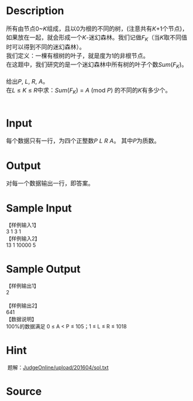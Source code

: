
# Description

<div class="content"><div><span style="font-size: medium">所有由节点0~<i>K</i>组成，且以0为根的不同的树，(注意共有<i>K</i>+1个节点)，如果放在一起，就会形成一个<i>K</i>-迷幻森林。我们记做<i>F<sub>K</sub></i>（当<i>K</i>取不同值时可以得到不同的迷幻森林）。</span></div>
<div><span style="font-size: medium">我们定义：一棵有根树的叶子，就是度为1的非根节点。</span></div>
<div><span style="font-size: medium">在这题中，我们研究的是一个迷幻森林中所有树的叶子个数<i>Sum</i>(<i>F<sub>K</sub></i>)。</span></div>
<div><span style="font-size: medium"> </span></div>
<div><span style="font-size: medium">给出<i>P</i>, <i>L</i>, <i>R</i>, <i>A</i>。</span></div>
<div><span style="font-size: medium">在<i>L </i>≤ <i>K </i>≤ <i>R</i>中求：<i>Sum</i>(<i>F<sub>K</sub></i>) = <i>A </i>(mod <i>P</i>) 的不同的<i>K</i>有多少个。</span></div>
<div><span style="font-size: medium"> </span></div></div>

# Input

<div class="content"><div><span style="font-size: medium">每个数据只有一行，为四个正整数<i>P</i> <i>L</i> <i>R</i> <i>A</i>。 其中<i>P</i>为质数。</span></div></div>

# Output

<div class="content"><div><span style="font-size: medium">对每一个数据输出一行，即答案。</span></div></div>

# Sample Input

<div class="content"><span class="sampledata">【样例输入1】<br/>
3 1 3 1<br/>
【样例输入2】<br/>
13 1 10000 5<br/>
</span></div>

# Sample Output

<div class="content"><span class="sampledata">【样例输出1】<br/>
2<br/>
<br/>
【样例输出2】<br/>
641<br/>
【数据说明】<br/>
100%的数据满足 0 ≤ A &lt; P ≤ 105；1 ≤ L ≤ R ≤ ­1018<br/>
 </span></div>

# Hint

<div class="content"><p></p><p> 题解：<a href="/JudgeOnline/upload/201604/sol.txt">JudgeOnline/upload/201604/sol.txt</a></p><p></p></div>

# Source

<div class="content"><p><a href="problemset.php?search="></a></p></div>

